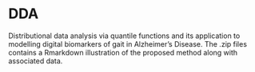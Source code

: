 # DDA
Distributional data analysis via quantile functions and its application to modelling digital biomarkers of gait in Alzheimer’s Disease. The .zip files contains a 
Rmarkdown illustration of the proposed method along with associated data.
